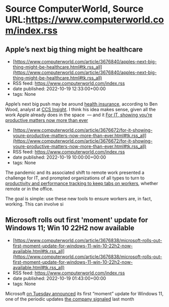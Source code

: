 # Source ComputerWorld, Source URL:https://www.computerworld.com/index.rss

## Apple’s next big thing might be healthcare
 - [https://www.computerworld.com/article/3676840/apples-next-big-thing-might-be-healthcare.html#tk.rss_all](https://www.computerworld.com/article/3676840/apples-next-big-thing-might-be-healthcare.html#tk.rss_all)
 - RSS feed: https://www.computerworld.com/index.rss
 - date published: 2022-10-19 12:33:00+00:00
 - tags: None

<article>
	<section class="page">
<p>Apple’s next big push may be around <a href="https://www.computerworld.com/article/3010527/apple-watch-health-insurance-and-the-future-of-work.html">health insurance</a>, according to Ben Wood, analyst at <a href="https://www.ccsinsight.com/" rel="noopener nofollow" target="_blank">CCS Insight</a>. I think his idea makes sense, given all the work Apple already does in the space  — and it <a href="https://www.computerworld.com/article/3621907/wsj-leaks-apples-

## For IT, showing you’re productive matters now more than ever
 - [https://www.computerworld.com/article/3676672/for-it-showing-youre-productive-matters-now-more-than-ever.html#tk.rss_all](https://www.computerworld.com/article/3676672/for-it-showing-youre-productive-matters-now-more-than-ever.html#tk.rss_all)
 - RSS feed: https://www.computerworld.com/index.rss
 - date published: 2022-10-19 10:00:00+00:00
 - tags: None

<article>
	<section class="page">
<p>The pandemic and its associated shift to remote work presented a challenge for IT, and prompted organizations of all types to turn to <a href="https://www.computerworld.com/article/3586616/the-new-normal-when-work-from-home-means-the-boss-is-watching.html">productivity and performance tracking to keep tabs on workers</a>, whether remote or in the office.</p><p>The goal is simple: use these new tools to ensure workers are, in fact, working. This can involve si

## Microsoft rolls out first 'moment' update for Windows 11; Win 10 22H2 now available
 - [https://www.computerworld.com/article/3676838/microsoft-rolls-out-first-moment-update-for-windows-11-win-10-22h2-now-available.html#tk.rss_all](https://www.computerworld.com/article/3676838/microsoft-rolls-out-first-moment-update-for-windows-11-win-10-22h2-now-available.html#tk.rss_all)
 - RSS feed: https://www.computerworld.com/index.rss
 - date published: 2022-10-19 01:43:00+00:00
 - tags: None

<article>
	<section class="page">
<p>Microsoft <a href="https://blogs.windows.com/windowsexperience/2022/10/18/making-the-everyday-easier-with-new-experiences-available-in-windows-11/" rel="nofollow noopener" target="_blank">on Tuesday announced</a> its first “moment” update for Windows 11, one of the periodic updates <a href="https://www.computerworld.com/article/3673297/coming-in-windows-11-22h2-a-change-of-update-cadence.html" rel="noopener" target="_blank">the company signaled</a> last month
